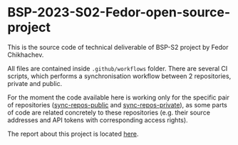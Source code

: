 # BSP-2023-S02-Fedor-open-source-project

This is the source code of technical deliverable of BSP-S2 project by Fedor Chikhachev.

All files are contained inside `.github/workflows` folder. There are several CI scripts, which performs a synchronisation workflow between 2 repositories, private and public. 

For the moment the code available here is working only for the specific pair of repositories ([sync-repos-public](https://github.com/FChikh/sync_repos_public) and [sync-repos-private](https://github.com/FChikh/sync_repos_private)), as some parts of code are related concretely to these repositories (e.g. their source addresses and API tokens with corresponding access rights). 

The report about this project is located [here](https://www.overleaf.com/read/hxydqczwxrsm).
